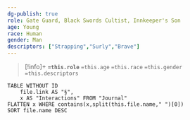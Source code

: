 ```yaml
---
dg-publish: true
role: Gate Guard, Black Swords Cultist, Innkeeper's Son
age: Young
race: Human
gender: Man
descriptors: ["Strapping","Surly","Brave"]
---
```


> [!info]+
> **`=this.role`**
> `=this.age` `=this.race` `=this.gender`
> `=this.descriptors` 

```dataview
TABLE WITHOUT ID
	file.link AS "§", 
	x AS "Interactions" FROM "Journal"
FLATTEN x WHERE contains(x,split(this.file.name," ")[0])
SORT file.name DESC
```
